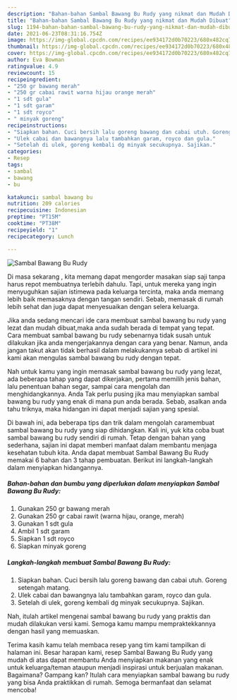 ```yaml
---
description: "Bahan-bahan Sambal Bawang Bu Rudy yang nikmat dan Mudah Dibuat"
title: "Bahan-bahan Sambal Bawang Bu Rudy yang nikmat dan Mudah Dibuat"
slug: 1194-bahan-bahan-sambal-bawang-bu-rudy-yang-nikmat-dan-mudah-dibuat
date: 2021-06-23T08:31:16.754Z
image: https://img-global.cpcdn.com/recipes/ee934172d0b70223/680x482cq70/sambal-bawang-bu-rudy-foto-resep-utama.jpg
thumbnail: https://img-global.cpcdn.com/recipes/ee934172d0b70223/680x482cq70/sambal-bawang-bu-rudy-foto-resep-utama.jpg
cover: https://img-global.cpcdn.com/recipes/ee934172d0b70223/680x482cq70/sambal-bawang-bu-rudy-foto-resep-utama.jpg
author: Eva Bowman
ratingvalue: 4.9
reviewcount: 15
recipeingredient:
- "250 gr bawang merah"
- "250 gr cabai rawit warna hijau orange merah"
- "1 sdt gula"
- "1 sdt garam"
- "1 sdt royco"
- " minyak goreng"
recipeinstructions:
- "Siapkan bahan. Cuci bersih lalu goreng bawang dan cabai utuh. Goreng setengah matang."
- "Ulek cabai dan bawangnya lalu tambahkan garam, royco dan gula."
- "Setelah di ulek, goreng kembali dg minyak secukupnya. Sajikan."
categories:
- Resep
tags:
- sambal
- bawang
- bu

katakunci: sambal bawang bu 
nutrition: 209 calories
recipecuisine: Indonesian
preptime: "PT15M"
cooktime: "PT38M"
recipeyield: "1"
recipecategory: Lunch

---
```



![Sambal Bawang Bu Rudy](https://img-global.cpcdn.com/recipes/ee934172d0b70223/680x482cq70/sambal-bawang-bu-rudy-foto-resep-utama.jpg)

Di masa  sekarang , kita memang dapat mengorder masakan siap saji tanpa harus repot membuatnya terlebih dahulu. Tapi, untuk mereka yang ingin menyuguhkan sajian istimewa pada keluarga tercinta, maka anda memang lebih baik memasaknya dengan tangan sendiri. Sebab, memasak di rumah lebih sehat dan juga dapat menyesuaikan dengan selera keluarga.

Jika anda sedang mencari ide cara membuat sambal bawang bu rudy yang lezat dan mudah dibuat,maka anda sudah berada di tempat yang tepat. Cara membuat sambal bawang bu rudy  sebenarnya tidak susah untuk dilakukan jika anda mengerjakannya dengan cara yang benar. Namun, anda jangan takut akan tidak berhasil dalam melakukannya 
sebab di artikel ini kami akan mengulas sambal bawang bu rudy dengan tepat.  



Nah untuk kamu yang ingin memasak sambal bawang bu rudy yang lezat, ada beberapa tahap yang dapat dikerjakan, pertama memilih jenis bahan, lalu penentuan bahan segar, sampai cara mengolah dan menghidangkannya. Anda Tak perlu pusing jika mau menyiapkan sambal bawang bu rudy yang enak di mana pun anda berada. Sebab, asalkan anda  tahu triknya, maka hidangan ini dapat menjadi sajian yang spesial.

Di bawah ini, ada beberapa tips dan trik dalam mengolah caramembuat sambal bawang bu rudy yang siap dihidangkan. Kali ini, yuk kita coba buat sambal bawang bu rudy sendiri di rumah. Tetap dengan bahan yang sederhana, sajian ini dapat memberi manfaat dalam membantu menjaga kesehatan tubuh kita. Anda dapat membuat Sambal Bawang Bu Rudy memakai 6 bahan dan 3 tahap pembuatan. Berikut ini langkah-langkah dalam menyiapkan hidangannya.

<!--inarticleads1-->

##### Bahan-bahan dan bumbu yang diperlukan dalam menyiapkan Sambal Bawang Bu Rudy:

1. Gunakan 250 gr bawang merah
1. Gunakan 250 gr cabai rawit (warna hijau, orange, merah)
1. Gunakan 1 sdt gula
1. Ambil 1 sdt garam
1. Siapkan 1 sdt royco
1. Siapkan  minyak goreng




<!--inarticleads2-->

##### Langkah-langkah membuat Sambal Bawang Bu Rudy:

1. Siapkan bahan. Cuci bersih lalu goreng bawang dan cabai utuh. Goreng setengah matang.
1. Ulek cabai dan bawangnya lalu tambahkan garam, royco dan gula.
1. Setelah di ulek, goreng kembali dg minyak secukupnya. Sajikan.




Nah, itulah artikel mengenai  sambal bawang bu rudy  yang praktis dan mudah dilakukan versi kami. Semoga kamu mampu mempraktekkannya dengan hasil yang memuaskan. 

Terima kasih kamu telah membaca resep yang tim kami tampilkan di halaman ini. Besar harapan kami, resep  Sambal Bawang Bu Rudy yang mudah di atas dapat membantu Anda menyiapkan makanan yang enak untuk keluarga/teman ataupun menjadi inspirasi untuk berjualan makanan. Bagaimana? Gampang kan? Itulah cara menyiapkan sambal bawang bu rudy yang bisa Anda praktikkan di rumah. Semoga bermanfaat dan selamat mencoba!

